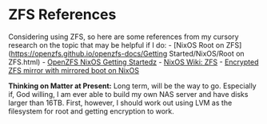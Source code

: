 # ZFS References

Considering using ZFS, so here are some references from my cursory research on the topic that may be helpful if I do: - [NixOS Root on ZFS](https://openzfs.github.io/openzfs-docs/Getting Started/NixOS/Root on ZFS.html) - [OpenZFS NixOS Getting Startedz](https://openzfs.github.io/openzfs-docs/Getting%20Started/NixOS/) - [NixOS Wiki: ZFS](https://wiki.nixos.org/wiki/ZFS#Simple_NixOS_ZFS_installation) - [Encrypted ZFS mirror with mirrored boot on NixOS](https://elis.nu/blog/2019/08/encrypted-zfs-mirror-with-mirrored-boot-on-nixos/)

**Thinking on Matter at Present:** Long term, will be the way to go. Especially if, God willing,
I am ever able to build my own NAS server and have disks larger than 16TB. First, however, I should
work out using LVM as the filesystem for root and getting encryption to work.
